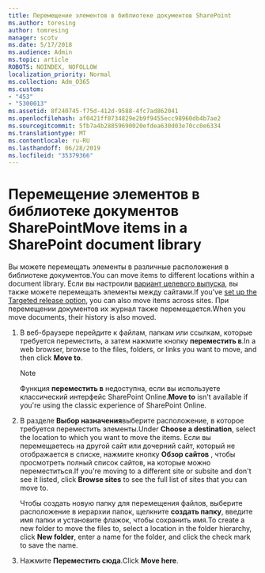 ```yaml
---
title: Перемещение элементов в библиотеке документов SharePoint
ms.author: toresing
author: tomresing
manager: scotv
ms.date: 5/17/2018
ms.audience: Admin
ms.topic: article
ROBOTS: NOINDEX, NOFOLLOW
localization_priority: Normal
ms.collection: Adm_O365
ms.custom:
- "453"
- "5300013"
ms.assetid: 8f240745-f75d-412d-9588-4fc7ad862041
ms.openlocfilehash: af0421ff0734829e2b9f9455ecc98960db4b7ae2
ms.sourcegitcommit: 5fb7a4b28859690020efdea630d03e70cc0e6334
ms.translationtype: MT
ms.contentlocale: ru-RU
ms.lasthandoff: 06/28/2019
ms.locfileid: "35379366"
---
```

# <a name="move-items-in-a-sharepoint-document-library"></a><span data-ttu-id="90588-102">Перемещение элементов в библиотеке документов SharePoint</span><span class="sxs-lookup"><span data-stu-id="90588-102">Move items in a SharePoint document library</span></span>

<span data-ttu-id="90588-103">Вы можете перемещать элементы в различные расположения в библиотеке документов.</span><span class="sxs-lookup"><span data-stu-id="90588-103">You can move items to different locations within a document library.</span></span> <span data-ttu-id="90588-104">Если вы настроили [вариант целевого выпуска](https://go.microsoft.com/fwlink/?linkid=622980), вы также можете перемещать элементы между сайтами.</span><span class="sxs-lookup"><span data-stu-id="90588-104">If you've [set up the Targeted release option](https://go.microsoft.com/fwlink/?linkid=622980), you can also move items across sites.</span></span> <span data-ttu-id="90588-105">При перемещении документов их журнал также перемещается.</span><span class="sxs-lookup"><span data-stu-id="90588-105">When you move documents, their history is also moved.</span></span>
  
1. <span data-ttu-id="90588-106">В веб-браузере перейдите к файлам, папкам или ссылкам, которые требуется переместить, а затем нажмите кнопку **переместить в**.</span><span class="sxs-lookup"><span data-stu-id="90588-106">In a web browser, browse to the files, folders, or links you want to move, and then click **Move to**.</span></span>

    > [!NOTE]
    > <span data-ttu-id="90588-107">Функция **переместить в** недоступна, если вы используете классический интерфейс SharePoint Online.</span><span class="sxs-lookup"><span data-stu-id="90588-107">**Move to** isn't available if you're using the classic experience of SharePoint Online.</span></span>
  
2. <span data-ttu-id="90588-108">В разделе **Выбор назначения**выберите расположение, в которое требуется переместить элементы.</span><span class="sxs-lookup"><span data-stu-id="90588-108">Under **Choose a destination**, select the location to which you want to move the items.</span></span> <span data-ttu-id="90588-109">Если вы перемещаетесь на другой сайт или дочерний сайт, который не отображается в списке, нажмите кнопку **Обзор сайтов** , чтобы просмотреть полный список сайтов, на которые можно переместиться.</span><span class="sxs-lookup"><span data-stu-id="90588-109">If you're moving to a different site or subsite and don't see it listed, click **Browse sites** to see the full list of sites that you can move to.</span></span>

    <span data-ttu-id="90588-110">Чтобы создать новую папку для перемещения файлов, выберите расположение в иерархии папок, щелкните **создать папку**, введите имя папки и установите флажок, чтобы сохранить имя.</span><span class="sxs-lookup"><span data-stu-id="90588-110">To create a new folder to move the files to, select a location in the folder hierarchy, click **New folder**, enter a name for the folder, and click the check mark to save the name.</span></span>

3. <span data-ttu-id="90588-111">Нажмите **Переместить сюда**.</span><span class="sxs-lookup"><span data-stu-id="90588-111">Click **Move here**.</span></span>
